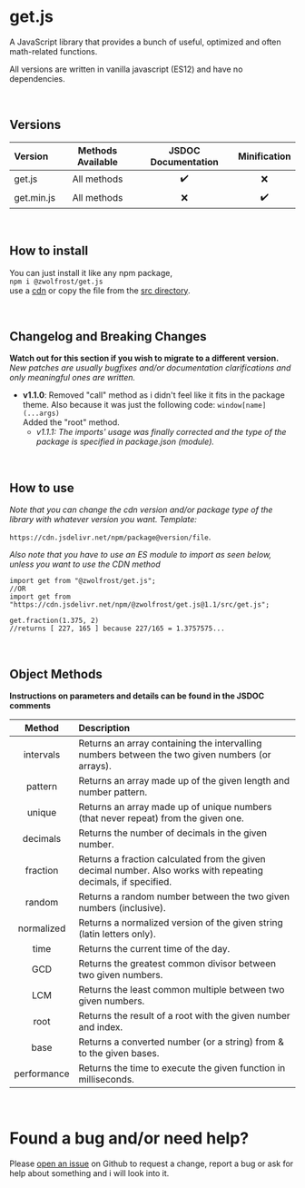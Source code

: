 # get.js
A JavaScript library that provides a bunch of useful, optimized and often math-related functions.

All versions are written in vanilla javascript (ES12) and have no dependencies.

&nbsp;
## Versions
| Version    | Methods Available | JSDOC Documentation | Minification
|:-          |:-:                |:-:                  |:-:
| get.js     | All methods       | :heavy_check_mark:  | :x:
| get.min.js | All methods       | :x:                 | :heavy_check_mark:

&nbsp;
## How to install
You can just install it like any npm package,<br>
`npm i @zwolfrost/get.js`<br>
use a [cdn](#how-to-use) or copy the file from the [src directory](src/).

&nbsp;
## Changelog and Breaking Changes
**Watch out for this section if you wish to migrate to a different version.** <br>
*New patches are usually bugfixes and/or documentation clarifications and only meaningful ones are written.*

- **v1.1.0**: Removed "call" method as i didn't feel like it fits in the package theme. Also because it was just the following code: `window[name](...args)` <br> Added the "root" method.
  - *v1.1.1: The imports' usage was finally corrected and the type of the package is specified in package.json (module).*

&nbsp;
## How to use
*Note that you can change the cdn version and/or package type of the library with whatever version you want. Template:*

`https://cdn.jsdelivr.net/npm/package@version/file`.

*Also note that you have to use an ES module to import as seen below, unless you want to use the CDN method*

```
import get from "@zwolfrost/get.js";
//OR
import get from "https://cdn.jsdelivr.net/npm/@zwolfrost/get.js@1.1/src/get.js";

get.fraction(1.375, 2)
//returns [ 227, 165 ] because 227/165 = 1.3757575...
```

&nbsp;
## Object Methods

**Instructions on parameters and details can be found in the JSDOC comments**

| Method      | Description
|:-:          |:-
| intervals   | Returns an array containing the intervalling numbers between the two given numbers (or arrays).
| pattern     | Returns an array made up of the given length and number pattern.
| unique      | Returns an array made up of unique numbers (that never repeat) from the given one.
| decimals    | Returns the number of decimals in the given number.
| fraction    | Returns a fraction calculated from the given decimal number. Also works with repeating decimals, if specified.
| random      | Returns a random number between the two given numbers (inclusive).
| normalized  | Returns a normalized version of the given string (latin letters only).
| time        | Returns the current time of the day.
| GCD         | Returns the greatest common divisor between two given numbers.
| LCM         | Returns the least common multiple between two given numbers.
| root        | Returns the result of a root with the given number and index.
| base        | Returns a converted number (or a string) from & to the given bases.
| performance | Returns the time to execute the given function in milliseconds.

&nbsp;
# Found a bug and/or need help?
Please [open an issue](../../issues/) on Github to request a change, report a bug or ask for help about something and i will look into it.